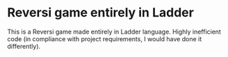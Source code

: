 # Reversi game entirely in Ladder
 This is a Reversi game made entirely in Ladder language. Highly inefficient code (in compliance with project requirements, I would have done it differently).
